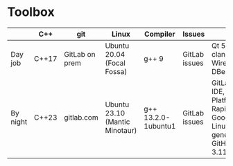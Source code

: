 # Toolbox
| | C++ | git | Linux | Compiler | Issues | Misc |
| --- | --- | --- | --- | --- | --- | --- |
| Day job  | C++17 | GitLab on prem | Ubuntu 20.04 (Focal Fossa) | g++ 9  | GitLab issues | Qt 5.15.2, CMake, clang-format, Wirehshark, bash, DBeaver, vim |
| By night | C++23 | gitlab.com     | Ubuntu 23.10 (Mantic Minotaur) | g++ 13.2.0-1ubuntu1 | GitLab issues | GitLab VS Code web IDE, Google Cloud Platform (Sapphire Rapids), FIX, GoogleTest/Benchmark, Linux kernel 6.3.0-7-generic, ChatGPT 4, GitHub Copilot, Python 3.11.4, CMake 3.27.1 |

